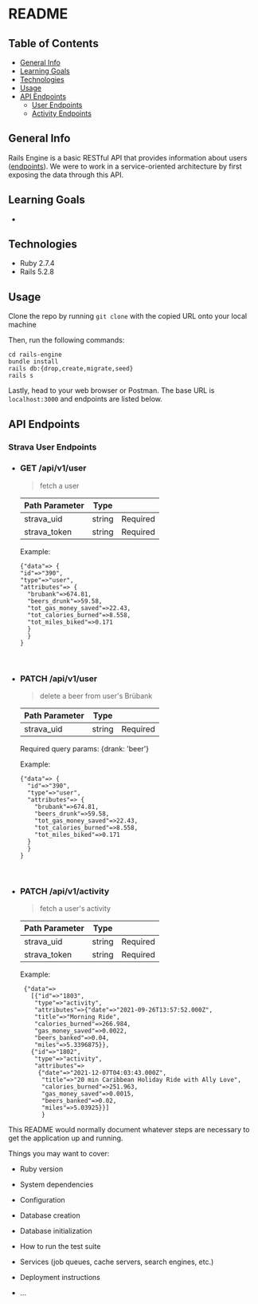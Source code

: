 # README

## Table of Contents
* [General Info](#general-info)
* [Learning Goals](#learning-goals)
* [Technologies](#technologies)
* [Usage](#usage)
* [API Endpoints](#api-endpoints)
  * [User Endpoints](#user-endpoints)
  * [Activity Endpoints](#activity-endpoints)

## General Info
Rails Engine is a basic RESTful API that provides information about users ([endpoints](#api-endpoints)). We were to work in a service-oriented architecture by first exposing the data through this API.

## Learning Goals
- 

## Technologies
- Ruby 2.7.4
- Rails 5.2.8

## Usage

Clone the repo by running `git clone` with the copied URL onto your local machine

Then, run the following commands:
```
cd rails-engine
bundle install
rails db:{drop,create,migrate,seed}
rails s
```

Lastly, head to your web browser or Postman. The base URL is `localhost:3000` and endpoints are listed below.

## API Endpoints

### Strava User Endpoints
- ### GET /api/v1/user
  > fetch a user
  
  | Path Parameter        | Type          |  |
  | ------------- |:-------------:| -----:|
  | strava_uid      | string | Required |
  | strava_token      | string | Required |
  
  Example:
  ```
  {"data"=> { 
  "id"=>"390",
  "type"=>"user", 
  "attributes"=> { 
    "brubank"=>674.81,
    "beers_drunk"=>59.58, 
    "tot_gas_money_saved"=>22.43, 
    "tot_calories_burned"=>8.558, 
    "tot_miles_biked"=>0.171 
    } 
    } 
  }
  ```
<br> 

- ### PATCH /api/v1/user
  > delete a beer from user's Brübank
  
  | Path Parameter        | Type          |  |
  | ------------- |:-------------:| -----:|
  | strava_uid      | string | Required |

  Required query params:
    {drank: 'beer'}  

  Example:
  
  ```
  {"data"=> { 
    "id"=>"390",
    "type"=>"user", 
    "attributes"=> { 
      "brubank"=>674.81,
      "beers_drunk"=>59.58, 
      "tot_gas_money_saved"=>22.43, 
      "tot_calories_burned"=>8.558, 
      "tot_miles_biked"=>0.171 
    } 
    } 
  }
  ```
  <br>

- ### PATCH /api/v1/activity
  > fetch a user's activity
  
  | Path Parameter        | Type          |  |
  | ------------- |:-------------:| -----:|
  | strava_uid      | string | Required |
  | strava_token      | string | Required |


  Example:
  
  ```
   {"data"=> 
     [{"id"=>"1803",
      "type"=>"activity", 
      "attributes"=>{"date"=>"2021-09-26T13:57:52.000Z", 
      "title"=>"Morning Ride",
      "calories_burned"=>266.984, 
      "gas_money_saved"=>0.0022, 
      "beers_banked"=>0.04, 
      "miles"=>5.3396875}},
     {"id"=>"1802", 
      "type"=>"activity", 
      "attributes"=> 
       {"date"=>"2021-12-07T04:03:43.000Z", 
        "title"=>"20 min Caribbean Holiday Ride with Ally Love", 
        "calories_burned"=>251.963, 
        "gas_money_saved"=>0.0015, 
        "beers_banked"=>0.02, 
        "miles"=>5.03925}}]
        }
    ```



This README would normally document whatever steps are necessary to get the
application up and running.

Things you may want to cover:

* Ruby version

* System dependencies

* Configuration

* Database creation

* Database initialization

* How to run the test suite

* Services (job queues, cache servers, search engines, etc.)

* Deployment instructions

* ...
